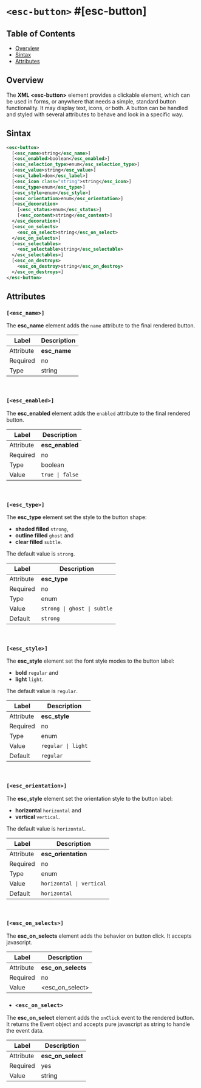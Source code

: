 `<esc-button>` #[esc-button]
================================================================================
## Table of Contents

- [Overview](#overview)
- [Sintax](#sintax)
- [Attributes](#attributes)

Overview
--------------------------------------------------------------------------------

The **XML \<esc-button\>** element provides a clickable element, which can be used in forms, or anywhere that needs a simple, standard button functionality. It may display text, icons, or both. A button can be handled and styled with several attributes to behave and look in a specific way.


Sintax
--------------------------------------------------------------------------------

```XML
<esc-button>
  [<esc_name>string</esc_name>]
  [<esc_enabled>boolean</esc_enabled>]
  [<esc_selection_type>enum</esc_selection_type>]
  [<esc_value>string</esc_value>]
  [<esc_label>dom</esc_label>]
  [<esc_icon class="string">string</esc_icon>]
  [<esc_type>enum</esc_type>]
  [<esc_style>enum</esc_style>]
  [<esc_orientation>enum</esc_orientation>]
  [<esc_decoration>
  	[<esc_status>enum</esc_status>]
  	[<esc_content>string</esc_content>]
  </esc_decoration>]
  [<esc_on_selects>
    <esc_on_select>string</esc_on_select>
  </esc_on_selects>]
  [<esc_selectables>
    <esc_selectable>string</esc_selectable>
  </esc_selectables>]
  [<esc_on_destroys>
    <esc_on_destroy>string</esc_on_destroy>
  </esc_on_destroys>]
</esc-button>
```

Attributes
--------------------------------------------------------------------------------

### `[<esc_name>]`

The **esc_name** element adds the `name` attribute to the final rendered button.

| Label | Description |
| --- | --- | 
|  Attribute   | **esc_name** |
|  Required  | no |
|  Type  | string |

<br/>

### `[<esc_enabled>]` 

The **esc_enabled** element adds the `enabled` attribute to the final rendered button.

| Label | Description |
| --- | --- | 
|  Attribute   | **esc_enabled** |
|  Required  | no |
|  Type  | boolean |
|  Value  | `true \| false` |


<br/>

### `[<esc_type>]`

The **esc_type** element set the style to the button shape:
* **shaded filled** ``strong``,
* **outline filled** ``ghost`` and
* **clear filled** ``subtle``.

The default value is `strong`.

| Label | Description |
| --- | --- | 
|  Attribute   | **esc_type** |
|  Required  | no |
|  Type  | enum |
|  Value  | `strong \| ghost \| subtle` |
|  Default  | `strong` |

<br/>

### `[<esc_style>]`

The **esc_style** element set the font style modes to the button label:
* **bold** ``regular`` and
* **light** ``light``.

The default value is `regular`.

| Label | Description |
| --- | --- | 
|  Attribute   | **esc_style** |
|  Required  | no |
|  Type  | enum |
|  Value  | `regular \| light` |
|  Default  | `regular` |

<br/>

### `[<esc_orientation>]`

The **esc_style** element set the orientation style to the button label:
* **horizontal** ``horizontal`` and
* **vertical** ``vertical``.

The default value is `horizontal`.

| Label | Description |
| --- | --- | 
|  Attribute   | **esc_orientation** |
|  Required  | no |
|  Type  | enum |
|  Value  | `horizontal \| vertical` |
|  Default  | `horizontal` |

<br/>

### `[<esc_on_selects>]`

The **esc_on_selects** element adds the behavior on button click. It accepts javascript.

| Label | Description |
| --- | --- | 
|  Attribute   | **esc_on_selects** |
|  Required  | no |
|  Value  | \<esc_on_select\> |

 - ### `<esc_on_select>`

  The **esc_on_select** element adds the `onClick` event to the rendered button. It returns the Event object and accepts pure javascript as string to handle the event data.  

  | Label | Description |
  | --- | --- | 
  |  Attribute   | **esc_on_select** |
  |  Required  | yes |
  |  Value  | string |
